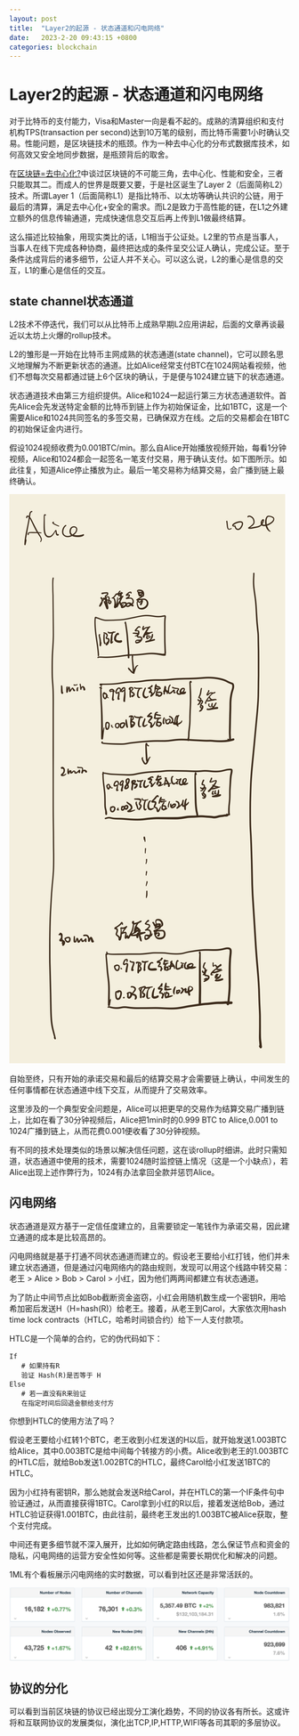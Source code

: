 ```yaml
---
layout: post
title:  "Layer2的起源 - 状态通道和闪电网络"
date:   2023-2-20 09:43:15 +0800
categories: blockchain
---
```


# Layer2的起源 - 状态通道和闪电网络

对于比特币的支付能力，Visa和Master一向是看不起的。成熟的清算组织和支付机构TPS(transaction per second)达到10万笔的级别，而比特币需要1小时确认交易。性能问题，是区块链技术的瓶颈。作为一种去中心化的分布式数据库技术，如何高效又安全地同步数据，是瓶颈背后的取舍。

在[区块链=去中心化?](区块链-=-去中心化)中谈过区块链的不可能三角，去中心化、性能和安全，三者只能取其二。而成人的世界是既要又要，于是社区诞生了Layer 2（后面简称L2）技术。所谓Layer 1（后面简称L1）是指比特币、以太坊等确认共识的公链，用于最后的清算，满足去中心化+安全的需求。而L2是致力于高性能的链，在L1之外建立额外的信息传输通道，完成快速信息交互后再上传到L1做最终结算。

这么描述比较抽象，用现实类比的话，L1相当于公证处。L2里的节点是当事人，当事人在线下完成各种协商，最终把达成的条件呈交公证人确认，完成公证。至于条件达成背后的诸多细节，公证人并不关心。可以这么说，L2的重心是信息的交互，L1的重心是信任的交互。

## state channel状态通道
L2技术不停迭代，我们可以从比特币上成熟早期L2应用讲起，后面的文章再谈最近以太坊上火爆的rollup技术。

L2的雏形是一开始在比特币主网成熟的状态通道(state channel)，它可以顾名思义地理解为不断更新状态的通道。比如Alice经常支付BTC在1024网站看视频，他们不想每次交易都通过链上6个区块的确认，于是便与1024建立链下的状态通道。

状态通道技术由第三方组织提供。Alice和1024一起运行第三方状态通道软件。首先Alice会先发送特定金额的比特币到链上作为初始保证金，比如1BTC，这是一个需要Alice和1024共同签名的多签交易，已确保双方在线。之后的交易都会在1BTC的初始保证金内进行。

假设1024视频收费为0.001BTC/min。那么自Alice开始播放视频开始，每看1分钟视频，Alice和1024都会一起签名一笔支付交易，用于确认支付。如下图所示。如此往复，知道Alice停止播放为止。最后一笔交易称为结算交易，会广播到链上最终确认。

![state_channel](/assets/images/state_channel.png)

自始至终，只有开始的承诺交易和最后的结算交易才会需要链上确认，中间发生的任何事情都在状态通道中线下交互，从而提升了交易效率。

这里涉及的一个典型安全问题是，Alice可以把更早的交易作为结算交易广播到链上，比如在看了30分钟视频后，Alice把1min时的0.999 BTC to Alice,0.001 to 1024广播到链上，从而花费0.001便收看了30分钟视频。

有不同的技术处理类似的场景以解决信任问题，这在谈rollup时细讲。此时只需知道，状态通道中使用的技术，需要1024随时监控链上情况（这是一个小缺点），若Alice出现上述作弊行为，1024有办法拿回全款并惩罚Alice。

## 闪电网络
状态通道是双方基于一定信任度建立的，且需要锁定一笔钱作为承诺交易，因此建立通道的成本是比较高昂的。

闪电网络就是基于打通不同状态通道而建立的。假设老王要给小红打钱，他们并未建立状态通道，但是通过闪电网络内的路由规则，发现可以用这个线路中转交易：老王 > Alice > Bob > Carol > 小红，因为他们两两间都建立有状态通道。

为了防止中间节点比如Bob截断资金盗窃，小红会用随机数生成一个密钥R，用哈希加密后发送H（H=hash(R)）给老王。接着，从老王到Carol，大家依次用hash time lock contracts（HTLC，哈希时间锁合约）给下一人支付款项。

HTLC是一个简单的合约，它的伪代码如下：

``` 
If 
   # 如果持有R
   验证 Hash(R)是否等于 H
Else
   # 若一直没有R来验证
   在指定时间后回退金额给支付方
```  

你想到HTLC的使用方法了吗？

假设老王要给小红转1个BTC，老王收到小红发送的H以后，就开始发送1.003BTC给Alice，其中0.003BTC是给中间每个转接方的小费。Alice收到老王的1.003BTC的HTLC后，就给Bob发送1.002BTC的HTLC，最终Carol给小红发送1BTC的HTLC。

因为小红持有密钥R，那么她就会发送R给Carol，并在HTLC的第一个IF条件句中验证通过，从而直接获得1BTC。Carol拿到小红的R以后，接着发送给Bob，通过HTLC验证获得1.001BTC，由此往前，最终老王发出的1.003BTC被Alice获取，整个支付完成。

中间还有更多细节就不深入展开，比如如何确定路由线路，怎么保证节点和资金的隐私，闪电网络的运营方安全性如何等。这些都是需要长期优化和解决的问题。

1ML有个看板展示闪电网络的实时数据，可以看到社区还是非常活跃的。

![1ml_LN](/assets/images/1ml_LN.png)


## 协议的分化

可以看到当前区块链的协议已经出现分工演化趋势，不同的协议各有所长。这或许将和互联网协议的发展类似，演化出TCP,IP,HTTP,WIFI等各司其职的多层协议。



